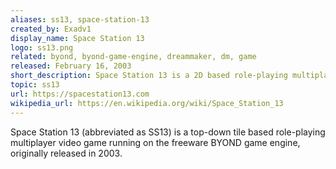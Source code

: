 ```yaml
---
aliases: ss13, space-station-13
created_by: Exadv1
display_name: Space Station 13
logo: ss13.png
related: byond, byond-game-engine, dreammaker, dm, game
released: February 16, 2003
short_description: Space Station 13 is a 2D based role-playing multiplayer game running on BYOND.
topic: ss13
url: https://spacestation13.com
wikipedia_url: https://en.wikipedia.org/wiki/Space_Station_13
---
```

Space Station 13 (abbreviated as SS13) is a top-down tile based role-playing multiplayer video game running on the freeware BYOND game engine, originally released in 2003.
